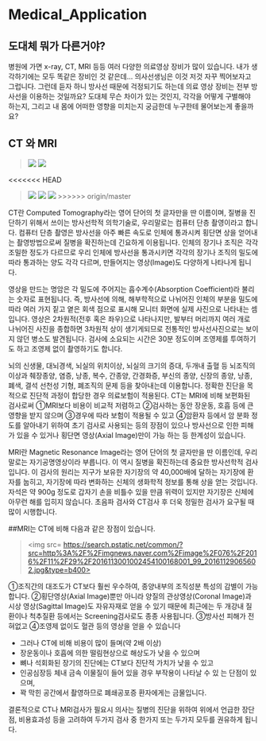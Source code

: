 # Medical_Application

## 도대체 뭐가 다른거야?
병원에 가면 x-ray, CT, MRI 등등 여러 다양한 의료영상 장비가 많이 있습니다.
내가 생각하기에는 모두 똑같은 장비인 것 같은데... 의사선생님은 이것 저것 자꾸 찍어보자고 그럽니다.
그런데 듣자 하니 방사선 때문에 걱정되기도 하는데 의료 영상 장비는 전부 방사선을 이용하는 것일까요?
도대체 무슨 차이가 있는 것인지, 각각을 어떻게 구별해야 하는지, 그리고 내 몸에 어떠한 영향을 미치는지 궁금한데
누구한테 물어보는게 좋을까요?
## CT 와 MRI
> <img src=http://www.kipp.com/xs_db/BILD_DB/2/www/750/26105-Gummipuffer-Typ-CT-tailliert-Rubber-metal-buffer-type-CT-tapered.jpg>
> <img src = https://encrypted-tbn1.gstatic.com/images?q=tbn:ANd9GcS9B2QEshOC0XS-eAYrvRCq7MXnEiNBAHkiVD8LZajZkLXxarEC>
<<<<<<< HEAD
> <img src = http://www.radiologyinfo.org/gallery-items/images/child-ct-scan-preparation-111.jpg>
> <img src = https://encrypted-tbn3.gstatic.com/images?q=tbn:ANd9GcS7QW2BvrH05dPXbr9F8NzClO8v6LidAnUelgkCHosPnWO_CwDeWw>
> <img src = http://imgnews.naver.com/image/5319/2016/06/17/49997_7701_3757_99_20160617150415.jpg>
>>>>>>> origin/master
CT란 Computed Tomography라는 영어 단어의 첫 글자만을 딴 이름이며, 질병을 진단하기 위해서 쓰이는 방사선학적 의학기술로, 우리말로는 컴퓨터 단층 촬영이라고 합니다.
컴퓨터 단층 촬영은 방사선을 아주 빠른 속도로 인체에 통과시켜 횡단면 상을 얻어내는 촬영방법으로써 질병을 확진하는데 긴요하게 이용됩니다. 인체의 장기나 조직은 각각 조밀한 정도가 다르므로 우리 인체에 방사선을 통과시키면 각각의 장기나 조직의 밀도에 따라 통과하는 양도 각각 다르며, 만들어지는 영상(Image)도 다양하게 나타나게 됩니다.

영상을 만드는 명암은 각 밀도에 주어지는 흡수계수(Absorption Coefficient)라 불리는 숫자로 표현됩니다. 즉, 방사선에 의해, 해부학적으로 나뉘어진 인체의 부분을 밀도에 따라 여러 가지 짙고 옅은 회색 점으로 표시해 모니터
화면에 실제 사진으로 나타내는 셈입니다.
영상은 2차원적(전후 혹은 좌우)으로 나타나지만, 발부터 머리까지 여러 개로 나뉘어진 사진을 종합하면 3차원적 상이 생기게되므로 전통적인 방사선사진으로는 보이지 않던 병소도 발견됩니다. 검사에 소요되는 시간은 30분 정도이며 조영제를 투여하기도 하고 조영제 없이 촬영하기도 합니다.

뇌의 신생물, 대뇌경색, 뇌실의 위치이상, 뇌실의 크기의 증대, 두개내 출혈 등 뇌조직의 이상과 췌장종양, 염증, 낭종, 복수, 간종양, 간경화증, 부신의 종양, 신장의 종양, 낭종, 폐색, 결석 선천성 기형, 폐조직의 문제 등을 찾아내는데 이용합니다.
정확한 진단을 목적으로 진단적 과정이 합당한 경우 의료보험이 적용된다.
CT는 MRI에 비해 보편화된 검사로써
①MRI보다 비용이 비교적 저렴하고
②검사하는 동안 장운동, 호흡 등에 큰 영향을 받지 않으며
③경우에 따라 보험이 적용될 수 있고
④암환자 등에서 암 분화 정도를 알아내기 위하여 초기 검사로 사용되는 등의 장점이 있으나 방사선으로 인한 피해가 있을 수 있거나 횡단면 영상(Axial Image)만이 가능 하는 등 한계성이 있습니다.

MRI란 Magnetic Resonance Image라는 영어 단어의 첫 글자만을 딴 이름인데, 우리말로는 자기공명영상이라 부릅니다. 이 역시 질병을 확진하는데 중요한 방사선학적 검사입니다.
이 검사의 원리는 지구가 보유한 자기장의 약 40,000배에 달하는 자기장에 환자를 눕히고, 자기장에 따라 변화하는 신체의 생화학적 정보를 통해 상을 얻는 것입니다. 자석은 약 900g 정도로 갑자기 손을 비틀수 있을 만큼 위력이 있지만 자기장은 신체에 아무런 해를 입히지 않습니다. 초음파 검사와 CT검사 후 더욱 정밀한 검사가 요구될 때 많이 시행합니다.

##MRI는 CT에 비해 다음과 같은 장점이 있습니다.
> <img src= https://search.pstatic.net/common/?src=http%3A%2F%2Fimgnews.naver.com%2Fimage%2F076%2F2016%2F11%2F29%2F2016113001002454100168001_99_20161129065602.jpg&type=b400>
>
①조직간의 대조도가 CT보다 훨씬 우수하여, 종양내부의 조직성분 특성의 감별이 가능합니다.
②횡단영상(Axial Image)뿐만 아니라 양질의 관상영상(Coronal Image)과 시상 영상(Sagittal Image)도 자유자재로 얻을 수 있기 때문에 최근에는 두 개강내 질환이나 척추질환 등에서는 Screening검사로도 종종 사용됩니다.
③방사선 피해가 전혀없고
④조영제 없이도 혈관 등의 영상을 얻을 수 있습니다

* 그러나 CT에 비해 비용이 많이 들며(약 2배 이상)
* 장운동이나 호흡에 의한 떨림현상으로 해상도가 낮을 수 있으며
* 뼈나 석회화된 장기의 진단에는 CT보다 진단적 가치가 낮을 수 있고
* 인공심장등 체내 금속 이물질이 들어 있을 경우 부작용이 나타날 수 있 는 단점이 있으며,
* 꽉 막힌 공간에서 촬영하므로 폐쇄공포증 환자에게는 금물입니다.

결론적으로 CT나 MRI검사가 필요시 의사는 질병의 진단을 위하여 위에서 언급한 장단점, 비용효과성 등을 고려하여 두가지 검사 중 한가지 또는 두가지 모두를 권유하게 됩니다.
